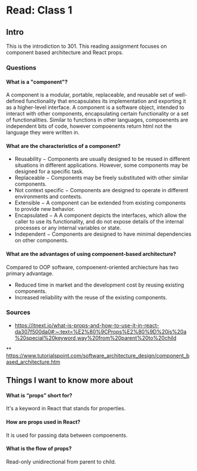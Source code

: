 # Read: Class 1

## Intro

This is the introdiction to 301. This reading assignment focuses on component based architecture and React props.

### Questions
#### What is a "component"?
A component is a modular, portable, replaceable, and reusable set of well-defined functionality that encapsulates its implementation and exporting it as a higher-level interface. A component is a software object, intended to interact with other components, encapsulating certain functionality or a set of functionalities. Similar to functions in other languages, compoenents are independent bits of code, however compoenents return html not the language they were written in.

#### What are the characteristics of a component?
* Reusability − Components are usually designed to be reused in different situations in different applications. However, some components may be designed for a specific task.
* Replaceable − Components may be freely substituted with other similar components.
* Not context specific − Components are designed to operate in different environments and contexts.
* Extensible − A component can be extended from existing components to provide new behavior.
* Encapsulated − A A component depicts the interfaces, which allow the caller to use its functionality, and do not expose details of the internal processes or any internal variables or state.
* Independent − Components are designed to have minimal dependencies on other components.

#### What are the advantages of using compoenent-based architecture?
Compared to OOP software, compoenent-oriented archiecture has two primary advantage.
* Reduced time in market and the development cost by reusing existing components.
* Increased reliability with the reuse of the existing components.

### Sources
* https://itnext.io/what-is-props-and-how-to-use-it-in-react-da307f500da0#:~:text=%E2%80%9CProps%E2%80%9D%20is%20a%20special%20keyword,way%20from%20parent%20to%20child

** https://www.tutorialspoint.com/software_architecture_design/component_based_architecture.htm

## Things I want to know more about

#### What is “props” short for?
It's a keyword in React that stands for properties. 
#### How are props used in React?
It is used for passing data between compoenents.
#### What is the flow of props?
Read-only unidirectional from parent to child.
